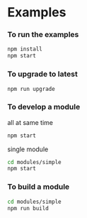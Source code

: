 # Examples

### To run the examples

```bash
npm install
npm start
```

### To upgrade to latest

```bash
npm run upgrade
```

### To develop a module

all at same time

```bash
npm start
```

single module

```bash
cd modules/simple
npm start
```

### To build a module

```bash
cd modules/simple
npm run build
```
